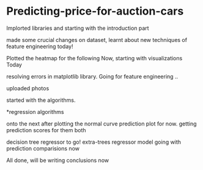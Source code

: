 # Predicting-price-for-auction-cars

Implorted libraries and starting with the introduction part

made some crucial changes on dataset, learnt about new techniques of feature engineering today!

Plotted the heatmap for the following
Now, starting with visualizations Today

resolving errors in matplotlib library.
Going for feature engineering
..

uploaded photos

started with the algorithms.


*regression algorithms

onto the next after plotting the normal curve prediction plot for now.
getting prediction scores for them both

decision tree regressor to go!
extra-trees regressor model
going with prediction comparisions now

All done, will be writing conclusions now
